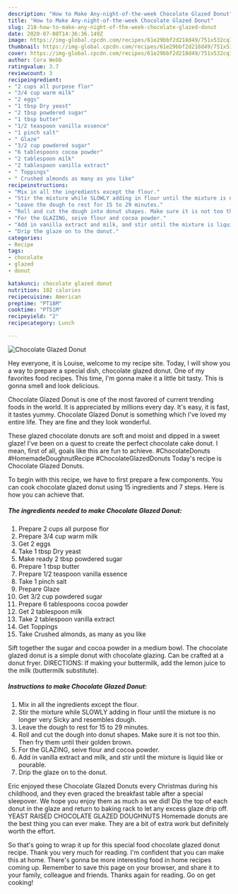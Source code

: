 ```yaml
---
description: "How to Make Any-night-of-the-week Chocolate Glazed Donut"
title: "How to Make Any-night-of-the-week Chocolate Glazed Donut"
slug: 218-how-to-make-any-night-of-the-week-chocolate-glazed-donut
date: 2020-07-08T14:36:36.149Z
image: https://img-global.cpcdn.com/recipes/61e29bbf2d218d49/751x532cq70/chocolate-glazed-donut-recipe-main-photo.jpg
thumbnail: https://img-global.cpcdn.com/recipes/61e29bbf2d218d49/751x532cq70/chocolate-glazed-donut-recipe-main-photo.jpg
cover: https://img-global.cpcdn.com/recipes/61e29bbf2d218d49/751x532cq70/chocolate-glazed-donut-recipe-main-photo.jpg
author: Cora Webb
ratingvalue: 3.7
reviewcount: 3
recipeingredient:
- "2 cups all purpose flor"
- "3/4 cup warm milk"
- "2 eggs"
- "1 tbsp Dry yeast"
- "2 tbsp powdered sugar"
- "1 tbsp butter"
- "1/2 teaspoon vanilla essence"
- "1 pinch salt"
- " Glaze"
- "3/2 cup powdered sugar"
- "6 tablespoons cocoa powder"
- "2 tablespoon milk"
- "2 tablespoon vanilla extract"
- " Toppings"
- " Crushed almonds as many as you like"
recipeinstructions:
- "Mix in all the ingredients except the flour."
- "Stir the mixture while SLOWLY adding in flour until the mixture is no longer very Sicky and resembles dough."
- "Leave the dough to rest for 15 to 29 minutes."
- "Roll and cut the dough into donut shapes. Make sure it is not too thin. Then fry them until their golden brown."
- "For the GLAZING, seive flour and cocoa powder."
- "Add in vanilla extract and milk, and stir until the mixture is liquid like or pourable."
- "Drip the glaze on to the donut."
categories:
- Recipe
tags:
- chocolate
- glazed
- donut

katakunci: chocolate glazed donut 
nutrition: 102 calories
recipecuisine: American
preptime: "PT18M"
cooktime: "PT51M"
recipeyield: "2"
recipecategory: Lunch

---
```



![Chocolate Glazed Donut](https://img-global.cpcdn.com/recipes/61e29bbf2d218d49/751x532cq70/chocolate-glazed-donut-recipe-main-photo.jpg)

Hey everyone, it is Louise, welcome to my recipe site. Today, I will show you a way to prepare a special dish, chocolate glazed donut. One of my favorites food recipes. This time, I'm gonna make it a little bit tasty. This is gonna smell and look delicious.

Chocolate Glazed Donut is one of the most favored of current trending foods in the world. It is appreciated by millions every day. It's easy, it is fast, it tastes yummy. Chocolate Glazed Donut is something which I've loved my entire life. They are fine and they look wonderful.

These glazed chocolate donuts are soft and moist and dipped in a sweet glaze! I&#39;ve been on a quest to create the perfect chocolate cake donut. I mean, first of all, goals like this are fun to achieve. #ChocolateDonuts #HomemadeDoughnutRecipe #ChocolateGlazedDonuts Today&#39;s recipe is Chocolate Glazed Donuts.


To begin with this recipe, we have to first prepare a few components. You can cook chocolate glazed donut using 15 ingredients and 7 steps. Here is how you can achieve that.

<!--inarticleads1-->

##### The ingredients needed to make Chocolate Glazed Donut:

1. Prepare 2 cups all purpose flor
1. Prepare 3/4 cup warm milk
1. Get 2 eggs
1. Take 1 tbsp Dry yeast
1. Make ready 2 tbsp powdered sugar
1. Prepare 1 tbsp butter
1. Prepare 1/2 teaspoon vanilla essence
1. Take 1 pinch salt
1. Prepare  Glaze
1. Get 3/2 cup powdered sugar
1. Prepare 6 tablespoons cocoa powder
1. Get 2 tablespoon milk
1. Take 2 tablespoon vanilla extract
1. Get  Toppings
1. Take  Crushed almonds, as many as you like


Sift together the sugar and cocoa powder in a medium bowl. The chocolate glazed donut is a simple donut with chocolate glazing. Can be crafted at a donut fryer. DIRECTIONS: If making your buttermilk, add the lemon juice to the milk (buttermilk substitute). 

<!--inarticleads2-->

##### Instructions to make Chocolate Glazed Donut:

1. Mix in all the ingredients except the flour.
1. Stir the mixture while SLOWLY adding in flour until the mixture is no longer very Sicky and resembles dough.
1. Leave the dough to rest for 15 to 29 minutes.
1. Roll and cut the dough into donut shapes. Make sure it is not too thin. Then fry them until their golden brown.
1. For the GLAZING, seive flour and cocoa powder.
1. Add in vanilla extract and milk, and stir until the mixture is liquid like or pourable.
1. Drip the glaze on to the donut.


Eric enjoyed these Chocolate Glazed Donuts every Christmas during his childhood, and they even graced the breakfast table after a special sleepover. We hope you enjoy them as much as we did! Dip the top of each donut in the glaze and return to baking rack to let any excess glaze drip off. YEAST RAISED CHOCOLATE GLAZED DOUGHNUTS Homemade donuts are the best thing you can ever make. They are a bit of extra work but definitely worth the effort. 

So that's going to wrap it up for this special food chocolate glazed donut recipe. Thank you very much for reading. I'm confident that you can make this at home. There's gonna be more interesting food in home recipes coming up. Remember to save this page on your browser, and share it to your family, colleague and friends. Thanks again for reading. Go on get cooking!
